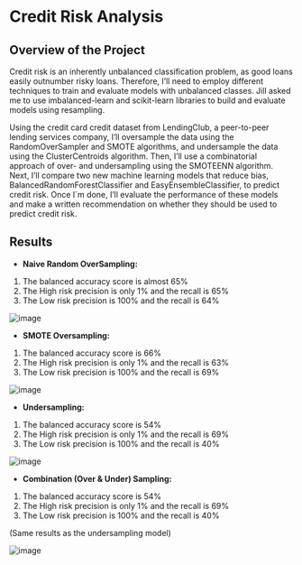 # Credit Risk Analysis

## Overview of the Project

Credit risk is an inherently unbalanced classification problem, as good loans easily outnumber risky loans. Therefore, I’ll need to employ different techniques to train and evaluate models with unbalanced classes. Jill asked me to use imbalanced-learn and scikit-learn libraries to build and evaluate models using resampling.

Using the credit card credit dataset from LendingClub, a peer-to-peer lending services company, I’ll oversample the data using the RandomOverSampler and SMOTE algorithms, and undersample the data using the ClusterCentroids algorithm. Then, I’ll use a combinatorial approach of over- and undersampling using the SMOTEENN algorithm. Next, I’ll compare two new machine learning models that reduce bias, BalancedRandomForestClassifier and EasyEnsembleClassifier, to predict credit risk. Once I´m done, I’ll evaluate the performance of these models and make a written recommendation on whether they should be used to predict credit risk.

## Results 

- **Naive Random OverSampling:** 

1.  The balanced accuracy score is almost 65%
2.  The High risk precision is only 1% and the recall is 65%
3.  The Low risk precision is 100% and the recall is 64%
 
![image](https://user-images.githubusercontent.com/108365182/199050442-3afbacac-7689-4d3c-bd6d-a4ffd80d7dbf.png)


- **SMOTE Oversampling:** 

1.  The balanced accuracy score is 66%
2.  The High risk precision is only 1% and the recall is 63%
3.  The Low risk precision is 100% and the recall is 69%

![image](https://user-images.githubusercontent.com/108365182/199050231-14518d4d-bf4c-4d20-b6d1-e16c85914876.png)

- **Undersampling:** 

1.  The balanced accuracy score is 54%
2.  The High risk precision is only 1% and the recall is 69%
3.  The Low risk precision is 100% and the recall is 40%

![image](https://user-images.githubusercontent.com/108365182/199050971-ce84ebc6-b7a8-4508-8f74-bc721a9cf77d.png)

- **Combination (Over & Under) Sampling:** 

1.  The balanced accuracy score is 54%
2.  The High risk precision is only 1% and the recall is 69%
3.  The Low risk precision is 100% and the recall is 40%

(Same results as the undersampling model)

![image](https://user-images.githubusercontent.com/108365182/199051701-52fe5678-4028-4452-bbe1-cf16c7ed76d3.png)

